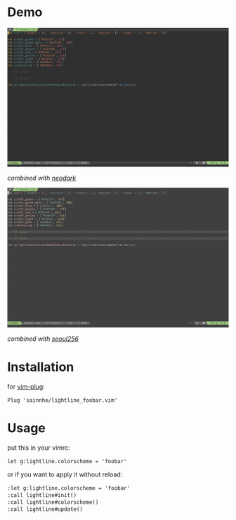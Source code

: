 # Demo

![](screenshot/neodark.png)

*combined with [neodark](https://github.com/KeitaNakamura/neodark.vim)*

![with seoul256](screenshot/seoul256.png)

*combined with [seoul256](https://github.com/junegunn/seoul256.vim)*

# Installation

for [vim-plug](https://github.com/junegunn/vim-plug):

```
Plug 'sainnhe/lightline_foobar.vim'
```

# Usage

put this in your vimrc:

```
let g:lightline.colorscheme = 'foobar'
```

or if you want to apply it without reload:

```
:let g:lightline.colorscheme = 'foobar'
:call lightline#init()
:call lightline#colorscheme()
:call lightline#update()
```
